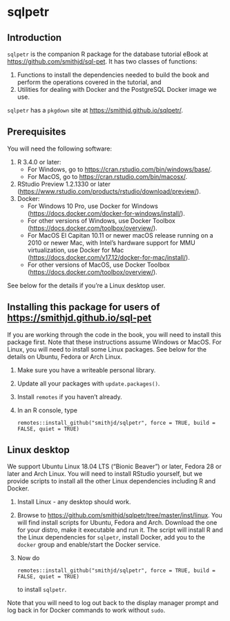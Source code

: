sqlpetr
================

## Introduction

`sqlpetr` is the companion R package for the database tutorial eBook at
<https://github.com/smithjd/sql-pet>. It has two classes of functions:

1.  Functions to install the dependencies needed to build the book and
    perform the operations covered in the tutorial, and
2.  Utilities for dealing with Docker and the PostgreSQL Docker image we
    use.

`sqlpetr` has a `pkgdown` site at <https://smithjd.github.io/sqlpetr/>.

## Prerequisites

You will need the following software:

1.  R 3.4.0 or later:
      - For Windows, go to <https://cran.rstudio.com/bin/windows/base/>.
      - For MacOS, go to <https://cran.rstudio.com/bin/macosx/>.
2.  RStudio Preview 1.2.1330 or later
    (<https://www.rstudio.com/products/rstudio/download/preview/>).
3.  Docker:
      - For Windows 10 Pro, use Docker for Windows
        (<https://docs.docker.com/docker-for-windows/install/>).
      - For other versions of Windows, use Docker Toolbox
        (<https://docs.docker.com/toolbox/overview/>).
      - For MacOS El Capitan 10.11 or newer macOS release running on a
        2010 or newer Mac, with Intel’s hardware support for MMU
        virtualization, use Docker for Mac
        (<https://docs.docker.com/v17.12/docker-for-mac/install/>).
      - For other versions of MacOS, use Docker Toolbox
        (<https://docs.docker.com/toolbox/overview/>).

See below for the details if you’re a Linux desktop
user.

## Installing this package for users of <https://smithjd.github.io/sql-pet>

If you are working through the code in the book, you will need to
install this package first. Note that these instructions assume Windows
or MacOS. For Linux, you will need to install some Linux packages. See
below for the details on Ubuntu, Fedora or Arch Linux.

1.  Make sure you have a writeable personal library.

2.  Update all your packages with `update.packages()`.

3.  Install `remotes` if you haven’t already.

4.  In an R console,
        type
    
        remotes::install_github("smithjd/sqlpetr", force = TRUE, build = FALSE, quiet = TRUE)

## Linux desktop

We support Ubuntu Linux 18.04 LTS (“Bionic Beaver”) or later, Fedora 28
or later and Arch Linux. You will need to install RStudio yourself, but
we provide scripts to install all the other Linux dependencies including
R and Docker.

1.  Install Linux - any desktop should work.

2.  Browse to
    <https://github.com/smithjd/sqlpetr/tree/master/inst/linux>. You
    will find install scripts for Ubuntu, Fedora and Arch. Download the
    one for your distro, make it executable and run it. The script will
    install R and the Linux dependencies for `sqlpetr`, install Docker,
    add you to the `docker` group and enable/start the Docker service.

3.  Now
        do
    
        remotes::install_github("smithjd/sqlpetr", force = TRUE, build = FALSE, quiet = TRUE)
    
    to install `sqlpetr`.

Note that you will need to log out back to the display manager prompt
and log back in for Docker commands to work without `sudo`.
